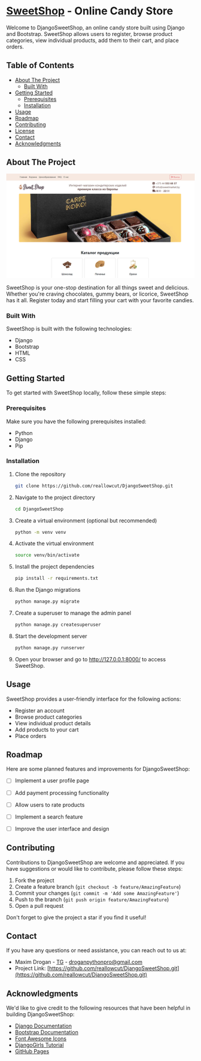 # [SweetShop](http://34.125.254.206/) - Online Candy Store

Welcome to DjangoSweetShop, an online candy store built using Django and Bootstrap. SweetShop allows users to register, browse product categories, view individual products, add them to their cart, and place orders.


## Table of Contents
- [About The Project](#about-the-project)
  - [Built With](#built-with)
- [Getting Started](#getting-started)
  - [Prerequisites](#prerequisites)
  - [Installation](#installation)
- [Usage](#usage)
- [Roadmap](#roadmap)
- [Contributing](#contributing)
- [License](#license)
- [Contact](#contact)
- [Acknowledgments](#acknowledgments)

## About The Project

![img.png](static/img/logo/site.png)

SweetShop is your one-stop destination for all things sweet and delicious. Whether you're craving chocolates, gummy bears, or licorice, SweetShop has it all. Register today and start filling your cart with your favorite candies.

### Built With

SweetShop is built with the following technologies:

- Django
- Bootstrap
- HTML
- CSS

## Getting Started

To get started with SweetShop locally, follow these simple steps:

### Prerequisites

Make sure you have the following prerequisites installed:

- Python
- Django
- Pip

### Installation

1. Clone the repository
   ```sh
   git clone https://github.com/reallowcut/DjangoSweetShop.git
2. Navigate to the project directory
   ```sh
   cd DjangoSweetShop
3. Create a virtual environment (optional but recommended)
   ```sh
   python -m venv venv
4. Activate the virtual environment
   ```sh
   source venv/bin/activate
5. Install the project dependencies
   ```sh
   pip install -r requirements.txt
6. Run the Django migrations
   ```sh
   python manage.py migrate
7. Create a superuser to manage the admin panel
   ```sh
   python manage.py createsuperuser
8. Start the development server
   ```sh
   python manage.py runserver
9. Open your browser and go to http://127.0.0.1:8000/ to access SweetShop.

## Usage

SweetShop provides a user-friendly interface for the following actions:

- Register an account
- Browse product categories
- View individual product details
- Add products to your cart
- Place orders

## Roadmap

Here are some planned features and improvements for DjangoSweetShop:

- [ ] Implement a user profile page
- [ ] Add payment processing functionality
- [ ] Allow users to rate products
- [ ] Implement a search feature
- [ ] Improve the user interface and design


## Contributing

Contributions to DjangoSweetShop are welcome and appreciated. If you have suggestions or would like to contribute, please follow these steps:

1. Fork the project
2. Create a feature branch (`git checkout -b feature/AmazingFeature`)
3. Commit your changes (`git commit -m 'Add some AmazingFeature'`)
4. Push to the branch (`git push origin feature/AmazingFeature`)
5. Open a pull request

Don't forget to give the project a star if you find it useful!

## Contact

If you have any questions or need assistance, you can reach out to us at:

- Maxim Drogan - [TG](https://t.me/reallowcut) - droganpythonpro@gmail.com
- Project Link: [https://github.com/reallowcut/DjangoSweetShop.git](https://github.com/reallowcut/DjangoSweetShop.git)

## Acknowledgments

We'd like to give credit to the following resources that have been helpful in building DjangoSweetShop:

- [Django Documentation](https://docs.djangoproject.com/)
- [Bootstrap Documentation](https://getbootstrap.com/docs/)
- [Font Awesome Icons](https://fontawesome.com/icons)
- [DjangoGirls Tutorial](https://tutorial.djangogirls.org/)
- [GitHub Pages](https://pages.github.com/)
